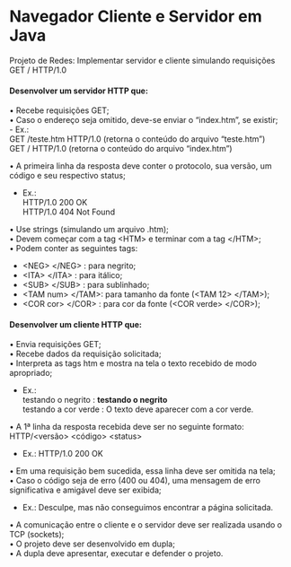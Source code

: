 # Navegador Cliente e Servidor em Java 
Projeto de Redes: Implementar servidor e cliente simulando requisições GET / HTTP/1.0

<h4>Desenvolver um servidor HTTP que:</h4>
• Recebe requisições GET;<br>
• Caso o endereço seja omitido, deve-se enviar o “index.htm”, se existir;<br>
- Ex.:<br>
GET /teste.htm HTTP/1.0 (retorna o conteúdo do arquivo “teste.htm”)<br>
GET / HTTP/1.0 (retorna o conteúdo do arquivo “index.htm”)<br>

• A primeira linha da resposta deve conter o protocolo, sua versão, um código e seu
respectivo status;<br>

- Ex.:<br>
HTTP/1.0 200 OK<br>
HTTP/1.0 404 Not Found<br>

• Use strings (simulando um arquivo .htm);<br>
• Devem começar com a tag \<HTM\> e terminar com a tag \</HTM\>;<br>
• Podem conter as seguintes tags:<br>
- \<NEG\> \</NEG\> : para negrito;<br>
- \<ITA\> \</ITA\> : para itálico;<br>
- \<SUB\> \</SUB\> : para sublinhado;<br>
- \<TAM num\> \</TAM\>: para tamanho da fonte (\<TAM 12\> \</TAM\>);<br>
- \<COR cor\> \</COR\> : para cor da fonte (\<COR verde\> \</COR\>);<br>

<h4>Desenvolver um cliente HTTP que:</h4>
• Envia requisições GET;<br>
• Recebe dados da requisição solicitada;<br>
• Interpreta as tags htm e mostra na tela o texto recebido de modo apropriado;<br>

- Ex.:<br>
<NEG> testando o negrito </NEG>: <b>testando o negrito</b><br>
<COR verde> testando a cor verde </COR>: O texto deve aparecer com a cor verde.<br>

• A 1ª linha da resposta recebida deve ser no seguinte formato: HTTP/\<versão\> \<código\> \<status\><br>

- Ex.: HTTP/1.0 200 OK<br>

• Em uma requisição bem sucedida, essa linha deve ser omitida na tela;<br>
• Caso o código seja de erro (400 ou 404), uma mensagem de erro significativa e amigável deve ser exibida;<br>

- Ex.: Desculpe, mas não conseguimos encontrar a página solicitada.<br>

• A comunicação entre o cliente e o servidor deve ser realizada usando o TCP (sockets);<br>
• O projeto deve ser desenvolvido em dupla;<br>
• A dupla deve apresentar, executar e defender o projeto.
